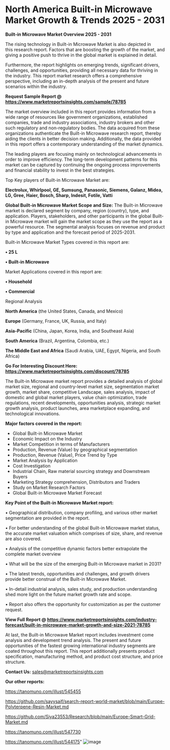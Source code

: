 # North America Built-in Microwave Market Growth & Trends 2025 - 2031

<Strong> Built-in Microwave Market Overview 2025 - 2031</strong>

The rising technology in Built-in Microwave Market is also depicted in this research report. Factors that are boosting the growth of the market, and giving a positive push to thrive in the global market is explained in detail.

Furthermore, the report highlights on emerging trends, significant drivers, challenges, and opportunities, providing all necessary data for thriving in the industry. This report market research offers a comprehensive perspective, including an in-depth analysis of the present and future scenarios within the industry.

<strong>Request Sample Report @ <a href=https://www.marketreportsinsights.com/sample/78785>https://www.marketreportsinsights.com/sample/78785</a></strong>

The market overview included in this report provides information from a wide range of resources like government organizations, established companies, trade and industry associations, industry brokers and other such regulatory and non-regulatory bodies. The data acquired from these organizations authenticate the Built-in Microwave research report, thereby aiding the clients in better decision making. Additionally, the data provided in this report offers a contemporary understanding of the market dynamics.

The leading players are focusing mainly on technological advancements in order to improve efficiency. The long-term development patterns for this market can be captured by continuing the ongoing process improvements and financial stability to invest in the best strategies.

Top Key players of Built-in Microwave Market are:

<strong>Electrolux, Whirlpool, GE, Sumsung, Panasonic, Siemens, Galanz, Midea, LG, Gree, Haier, Bosch, Sharp, Indesit, Fotile, Vatti</strong>

<strong><b>Global Built-in Microwave Market Scope and Size:</b></strong>
The Built-in Microwave market is declared segment by company, region (country), type, and application. Players, stakeholders, and other participants in the global Built-in Microwave market will gain the market scope as they use the report as a powerful resource. The segmental analysis focuses on revenue and product by type and application and the forecast period of 2025-2031.

Built-in Microwave Market Types covered in this report are:

<strong>• 25 L

• Built-in Microwave</strong>

Market Applications covered in this report are:

<strong>• Household

• Commercial</strong> 

Regional Analysis

<strong>North America</strong> (the United States, Canada, and Mexico)

<strong>Europe</strong> (Germany, France, UK, Russia, and Italy)

<strong>Asia-Pacific</strong> (China, Japan, Korea, India, and Southeast Asia)

<strong>South America</strong> (Brazil, Argentina, Colombia, etc.)

<strong>The Middle East and Africa</strong> (Saudi Arabia, UAE, Egypt, Nigeria, and South Africa)

<strong>Go For Interesting Discount Here: <a href=https://www.marketreportsinsights.com/discount/78785>https://www.marketreportsinsights.com/discount/78785</a></strong>

The Built-in Microwave market report provides a detailed analysis of global market size, regional and country-level market size, segmentation market growth, market share, competitive Landscape, sales analysis, impact of domestic and global market players, value chain optimization, trade regulations, recent developments, opportunities analysis, strategic market growth analysis, product launches, area marketplace expanding, and technological innovations.

<strong><b>Major factors covered in the report:</b></strong>
<ul>
  <li>Global Built-in Microwave Market </li>
  <li>Economic Impact on the Industry</li>
  <li>Market Competition in terms of Manufacturers</li>
  <li>Production, Revenue (Value) by geographical segmentation</li>
  <li>Production, Revenue (Value), Price Trend by Type</li>
  <li>Market Analysis by Application</li>
  <li>Cost Investigation</li>
  <li>Industrial Chain, Raw material sourcing strategy and Downstream Buyers</li>
  <li>Marketing Strategy comprehension, Distributors and Traders</li>
  <li>Study on Market Research Factors</li>
  <li>Global Built-in Microwave Market Forecast</li>
</ul>

<strong><b>Key Point of the Built-in Microwave Market report:</b></strong>

• Geographical distribution, company profiling, and various other market segmentation are provided in the report.

• For better understanding of the global Built-in Microwave market status, the accurate market valuation which comprises of size, share, and revenue are also covered.

• Analysis of the competitive dynamic factors better extrapolate the complete market overview

• What will be the size of the emerging Built-in Microwave market in 2031?

• The latest trends, opportunities and challenges, and growth drivers provide better construal of the Built-in Microwave Market.

• In-detail industrial analysis, sales study, and production understanding shed more light on the future market growth rate and scope.

• Report also offers the opportunity for customization as per the customer request.

<strong><b>View Full Report @ <a href=https://www.marketreportsinsights.com/industry-forecast/built-in-microwave-market-growth-and-size-2021-78785>https://www.marketreportsinsights.com/industry-forecast/built-in-microwave-market-growth-and-size-2021-78785</a></b></strong>


At last, the Built-in Microwave Market report includes investment come analysis and development trend analysis. The present and future opportunities of the fastest growing international industry segments are coated throughout this report. This report additionally presents product specification, manufacturing method, and product cost structure, and price structure.

<strong>Contact Us:</strong>
sales@marketreportsinsights.com

<strong>Our other reports:</strong>

<a href=https://tanomuno.com/illust/545455>https://tanomuno.com/illust/545455</a>

<a href=https://github.com/sayysaif/search-report-world-market/blob/main/Europe-Polyterpene-Resin-Market.md>https://github.com/sayysaif/search-report-world-market/blob/main/Europe-Polyterpene-Resin-Market.md</a>

<a href=https://github.com/Siya23553/Research/blob/main/Europe-Smart-Grid-Market.md>https://github.com/Siya23553/Research/blob/main/Europe-Smart-Grid-Market.md</a>

<a href=https://tanomuno.com/illust/547730>https://tanomuno.com/illust/547730</a>

<a href=https://tanomuno.com/illust/544175>https://tanomuno.com/illust/544175</a>"
![image](https://github.com/user-attachments/assets/ac32a772-30ee-4413-a83f-9518e6223d9a)
